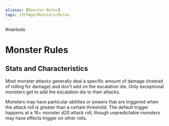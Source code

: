 ```yaml
---
aliases: [Monster Rules]
tags: 13thAge/Monsters/Rules
---
```


#navtodo 

# Monster Rules

## Stats and Characteristics

Most monster attacks generally deal a specific amount of damage (instead of rolling for damage) and don’t add on the escalation die. Only exceptional monsters get to add the escalation die to their attacks.

Monsters may have particular abilities or powers that are triggered when the attack roll is greater than a certain threshold. The default trigger happens at a 16+ monster d20 attack roll, though unpredictable monsters may have effects trigger on other rolls.
